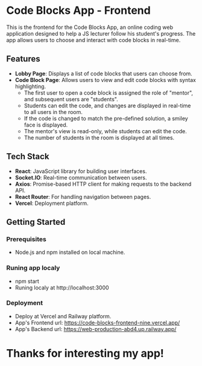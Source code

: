 # Code Blocks App - Frontend

This is the frontend for the Code Blocks App, an online coding web application designed to help a JS lecturer follow his student's progress. The app allows users to choose and interact with code blocks in real-time.

## Features

- **Lobby Page**: Displays a list of code blocks that users can choose from.
- **Code Block Page**: Allows users to view and edit code blocks with syntax highlighting.
  - The first user to open a code block is assigned the role of "mentor", and subsequent users are "students".
  - Students can edit the code, and changes are displayed in real-time to all users in the room.
  - If the code is changed to match the pre-defined solution, a smiley face is displayed.
  - The mentor's view is read-only, while students can edit the code.
  - The number of students in the room is displayed at all times.

## Tech Stack

- **React**: JavaScript library for building user interfaces.
- **Socket.IO**: Real-time communication between users.
- **Axios**: Promise-based HTTP client for making requests to the backend API.
- **React Router**: For handling navigation between pages.
- **Vercel**: Deployment platform.

## Getting Started

### Prerequisites

- Node.js and npm installed on local machine.

### Runing app localy

- npm start
- Runing localy at http://localhost:3000

### Deployment 

- Deploy at Vercel and Railway platform.
- App's Frontend url: https://code-blocks-frontend-nine.vercel.app/
- App's Backend url: https://web-production-abd4.up.railway.app/

#  Thanks for interesting my app! #
